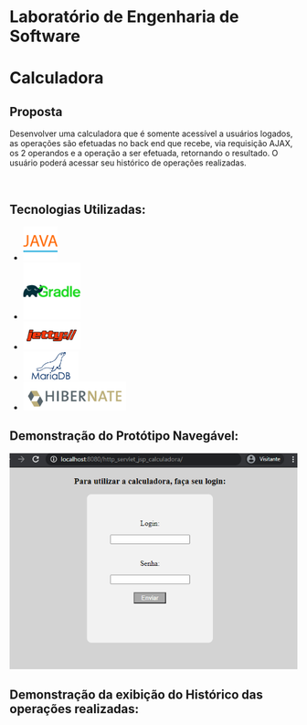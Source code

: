 # Laboratório de Engenharia de Software 

<h1>Calculadora</h1> 
<h2>Proposta</h2>
<p>Desenvolver uma calculadora que é somente acessível a usuários logados, as operações são efetuadas no back end que recebe, via requisição AJAX, os 2 operandos e a operação a ser efetuada, retornando o resultado. O usuário poderá acessar seu histórico de operações realizadas.</p> <br />
<h2> Tecnologias Utilizadas: </h2>

- <img src = "icons/java.png" height = "60px;"> 
- <img src= "icons/gradle.png" height = "100px;"> 
- <img src= "icons/jetty.png" height = "50px;">
- <img src = "icons/MariaDB_Logo.png" height = "50px;">
- <img src = "icons/Hibernate_logo_a.png" height = "50px;">
<h2>Demonstração do Protótipo Navegável: </h2>

<img src= "icons/calc-gif.gif" alt="port_ok.gif" style="max-width:100%;">

<h2>Demonstração da exibição do Histórico das operações realizadas: </h2>


 
